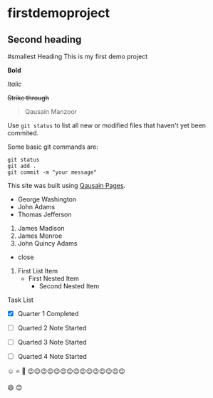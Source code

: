# firstdemoproject

## Second heading


#smallest Heading
This is my first demo project

**Bold**

*Italic*

~~Strike through~~

> Qausain Manzoor

Use `git status` to list all new or modified files that haven't yet been commited.

Some basic git commands are:
```
git status
git add .
git commit -m "your message"
```

This site was built using [Qausain Pages](https://pages.github.com/).

- George Washington
- John Adams
- Thomas Jefferson

1. James Madison
2. James Monroe
3. John Quincy Adams
- close


1. First List Item
    - First Nested Item
        - Second Nested Item
        
Task List
- [x] Quarter 1 Completed
- [ ] Quarted 2 Note Started
- [ ] Quarted 3 Note Started
- [ ] Quarted 4 Note Started


:relaxed: :star: :star2: 
:wink::wink::wink::wink::wink::wink::wink::wink::wink::wink::wink::wink::wink::wink::wink:


:smile:
:blush:
